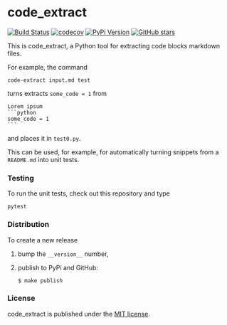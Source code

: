 # code_extract

[![Build Status](https://travis-ci.org/nschloe/code_extract.svg?branch=master)](https://travis-ci.org/nschloe/code_extract)
[![codecov](https://codecov.io/gh/nschloe/code_extract/branch/master/graph/badge.svg)](https://codecov.io/gh/nschloe/code_extract)
[![PyPi Version](https://img.shields.io/pypi/v/code_extract.svg)](https://pypi.python.org/pypi/code_extract)
[![GitHub stars](https://img.shields.io/github/stars/nschloe/code_extract.svg?style=social&label=Stars&maxAge=2592000)](https://github.com/nschloe/code_extract)

This is code_extract, a Python tool for extracting code blocks markdown files.

For example, the command
```
code-extract input.md test
```
turns
extracts `some_code = 1` from
````
Lorem ipsum
```python
some_code = 1
```
````
and places it in `test0.py`.

This can be used, for example, for automatically turning snippets from
a `README.md` into unit tests.

### Testing

To run the unit tests, check out this repository and type
```
pytest
```

### Distribution

To create a new release

1. bump the `__version__` number,

2. publish to PyPi and GitHub:
    ```
    $ make publish
    ```

### License

code_extract is published under the [MIT license](https://en.wikipedia.org/wiki/MIT_License).
